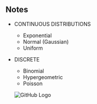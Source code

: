 ## Notes


- CONTINUOUS DISTRIBUTIONS
  + Exponential
  + Normal (Gaussian)
  + Uniform
- DISCRETE
  + Binomial
  + Hypergeometric
  + Poisson
  
  
  ![GitHub Logo](/images/logo.png)
